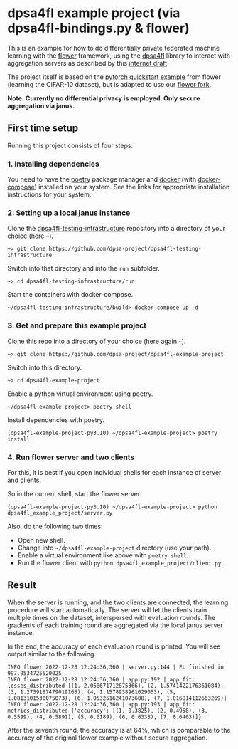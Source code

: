 
# dpsa4fl example project (via dpsa4fl-bindings.py & flower)

This is an example for how to do differentially private federated machine learning
with the [flower](https://flower.dev/) framework, using the [dpsa4fl](https://github.com/dpsa-project/dpsa4fl)
library to interact with aggregation servers as described by this [internet draft](https://github.com/ietf-wg-ppm/draft-ietf-ppm-dap).

The project itself is based on the [pytorch quickstart example](https://github.com/adap/flower/tree/main/examples/quickstart_pytorch)
from flower (learning the CIFAR-10 dataset), but is adapted to use our [flower fork](https://github.com/dpsa-project/flower).

**Note: Currently no differential privacy is employed. Only secure aggregation via janus.**

## First time setup
Running this project consists of four steps:

### 1. Installing dependencies
You need to have the [poetry](https://python-poetry.org/) package manager and [docker](https://www.docker.com/)
(with [docker-compose](https://docs.docker.com/compose/)) installed on your system. See the links for appropriate installation instructions
for your system.

### 2. Setting up a local janus instance

Clone the [dpsa4fl-testing-infrastructure](https://github.com/dpsa-project/dpsa4fl-testing-infrastructure)
repository into a directory of your choice (here `~`).
```fish
~> git clone https://github.com/dpsa-project/dpsa4fl-testing-infrastructure
```
Switch into that directory and into the `run` subfolder.
```fish
~> cd dpsa4fl-testing-infrastructure/run
```
Start the containers with docker-compose.
```fish
~/dpsa4fl-testing-infrastructure/build> docker-compose up -d
```

### 3. Get and prepare this example project

Clone this repo into a directory of your choice (here again `~`).
```fish
~> git clone https://github.com/dpsa-project/dpsa4fl-example-project
```
Switch into this directory.
```fish
~> cd dpsa4fl-example-project
```
Enable a python virtual environment using poetry.
```fish
~/dpsa4fl-example-project> poetry shell
```
Install dependencies with poetry.
```fish
(dpsa4fl-example-project-py3.10) ~/dpsa4fl-example-project> poetry install
```

### 4. Run flower server and two clients
For this, it is best if you open individual shells for each instance of server and clients.

So in the current shell, start the flower server.
```fish
(dpsa4fl-example-project-py3.10) ~/dpsa4fl-example-project> python dpsa4fl_example_project/server.py
```

Also, do the following two times:
 - Open new shell.
 - Change into `~/dpsa4fl-example-project` directory (use your path).
 - Enable a virtual environment like above with `poetry shell`.
 - Run the flower client with `python dpsa4fl_example_project/client.py`.
 
## Result
When the server is running, and the two clients are connected, the learning procedure will start automatically.
The server will let the clients train multiple times on the dataset, interspersed with evaluation rounds. The
gradients of each training round are aggregated via the local janus server instance.

In the end, the accuracy of each evaluation round is printed. You will see output similar to the following.
```
INFO flower 2022-12-28 12:24:36,360 | server.py:144 | FL finished in 997.9534725520025
INFO flower 2022-12-28 12:24:36,360 | app.py:192 | app_fit: losses_distributed [(1, 2.058671712875366), (2, 1.5741422176361084), (3, 1.2739187479019165), (4, 1.1578938961029053), (5, 1.0813101530075073), (6, 1.0532516241073608), (7, 1.016814112663269)]
INFO flower 2022-12-28 12:24:36,360 | app.py:193 | app_fit: metrics_distributed {'accuracy': [(1, 0.3825), (2, 0.4958), (3, 0.5599), (4, 0.5891), (5, 0.6189), (6, 0.6333), (7, 0.6403)]}
```
After the seventh round, the accuracy is at 64%, which is comparable to the accuracy of the original flower example without secure aggregation.
